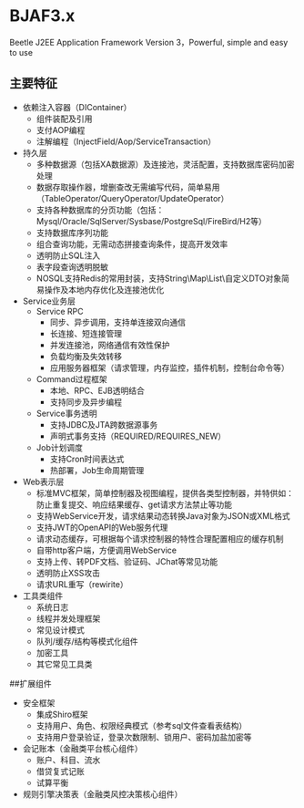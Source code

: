 # BJAF3.x
Beetle J2EE Application Framework Version 3，Powerful, simple and easy to use

## 主要特征
* 依赖注入容器（DIContainer）
	* 组件装配及引用
	* 支付AOP编程
	* 注解编程（InjectField/Aop/ServiceTransaction） 
* 持久层
	* 多种数据源（包括XA数据源）及连接池，灵活配置，支持数据库密码加密处理
	* 数据存取操作器，增删查改无需编写代码，简单易用（TableOperator/QueryOperator/UpdateOperator） 
	* 支持各种数据库的分页功能（包括：Mysql/Oracle/SqlServer/Sysbase/PostgreSql/FireBird/H2等）
	* 支持数据库序列功能
	* 组合查询功能，无需动态拼接查询条件，提高开发效率
	* 透明防止SQL注入
	* 表字段查询透明脱敏
	* NOSQL支持Redis的常用封装，支持String\Map\List\自定义DTO对象简易操作及本地内存优化及连接池优化
* Service业务层
	* Service RPC
		* 同步、异步调用，支持单连接双向通信
		* 长连接、短连接管理
		* 并发连接池，网络通信有效性保护
		* 负载均衡及失效转移 
		* 应用服务器框架（请求管理，内存监控，插件机制，控制台命令等）
	* Command过程框架
		* 本地、RPC、EJB透明结合
		* 支持同步及异步编程
	* Service事务透明
		* 支持JDBC及JTA跨数据源事务
		* 声明式事务支持（REQUIRED/REQUIRES_NEW）  
	* Job计划调度
		* 支持Cron时间表达式
		* 热部署，Job生命周期管理
* Web表示层
	* 标准MVC框架，简单控制器及视图编程，提供各类型控制器，并特供如：防止重复提交、响应结果缓存、get请求方法禁止等功能
	* 支持WebService开发，请求结果动态转换Java对象为JSON或XML格式
	* 支持JWT的OpenAPI的Web服务代理
	* 请求动态缓存，可根据每个请求控制器的特性合理配置相应的缓存机制
	* 自带http客户端，方便调用WebService
	* 支持上传、转PDF文档、验证码、JChat等常见功能
	* 透明防止XSS攻击
	* 请求URL重写（rewirite）
* 工具类组件
	* 系统日志
	* 线程并发处理框架
	* 常见设计模式
	* 队列/缓存/结构等模式化组件
	* 加密工具  
	* 其它常见工具类
	
##扩展组件
* 安全框架
	* 集成Shiro框架
	* 支持用户、角色、权限经典模式（参考sql文件查看表结构）
	* 支持用户登录验证，登录次数限制、锁用户、密码加盐加密等 
* 会记账本（金融类平台核心组件）
	* 账户、科目、流水
	* 借贷复式记账
	* 试算平衡
* 规则引擎决策表（金融类风控决策核心组件）
			   